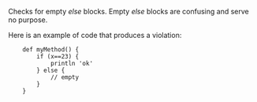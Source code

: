 Checks for empty *else* blocks. Empty *else* blocks are confusing and
serve no purpose.

Here is an example of code that produces a violation:

        def myMethod() {
            if (x==23) {
                println 'ok'
            } else {
                // empty
            }
        }
